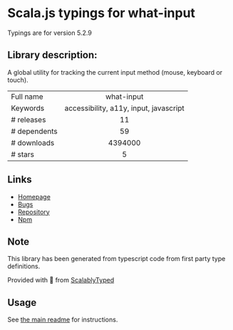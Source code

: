 
# Scala.js typings for what-input

Typings are for version 5.2.9

## Library description:
A global utility for tracking the current input method (mouse, keyboard or touch).

|                    |                 |
| ------------------ | :-------------: |
| Full name          | what-input |
| Keywords           | accessibility, a11y, input, javascript |
| # releases         | 11 |
| # dependents       | 59 |
| # downloads        | 4394000 |
| # stars            | 5 |

## Links
- [Homepage](https://github.com/ten1seven/what-input)
- [Bugs](https://github.com/ten1seven/what-input/issues)
- [Repository](https://github.com/ten1seven/what-input)
- [Npm](https://www.npmjs.com/package/what-input)
    


## Note
This library has been generated from typescript code from first party type definitions.

Provided with :purple_heart: from [ScalablyTyped](https://github.com/oyvindberg/ScalablyTyped)

## Usage
See [the main readme](../../readme.md) for instructions.


